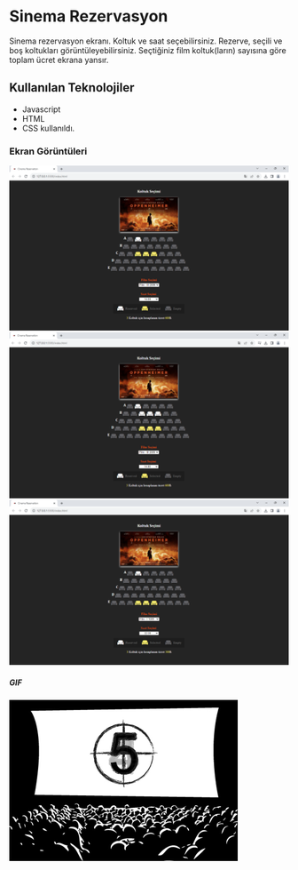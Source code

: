 <h1> Sinema Rezervasyon </h1>

Sinema rezervasyon ekranı.
Koltuk ve saat seçebilirsiniz.
Rezerve, seçili ve boş koltukları görüntüleyebilirsiniz. 
Seçtiğiniz film koltuk(ların) sayısına göre toplam ücret ekrana yansır.

<h2> Kullanılan Teknolojiler </h2>

- Javascript
- HTML 
- CSS kullanıldı.

<h3> Ekran Görüntüleri </h3>

![](images/screen1.png)
![](images/screen2.png)
![](images/screen3.png)

<h5> GIF </h5>

![](images/cinema.gif)